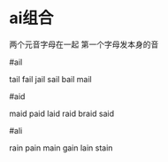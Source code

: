  # ai组合

两个元音字母在一起 第一个字母发本身的音

#ail

tail
fail
jail
sail
bail
mail

#aid

maid
paid
laid
raid
braid
said

#ali

rain
pain
main
gain
lain
stain